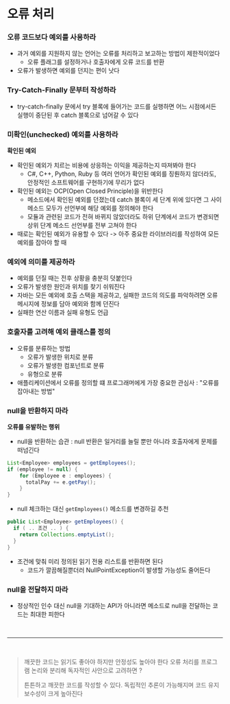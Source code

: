 # 오류 처리

### 오류 코드보다 예외를 사용하라
- 과거 예외를 지원하지 않는 언어는 오류를 처리하고 보고하는 방법이 제한적이었다
  - 오류 플래그를 설정하거나 호출자에게 오류 코드를 반환
- 오류가 발생하면 예외를 던지는 편이 낫다

### Try-Catch-Finally 문부터 작성하라
- try-catch-finally 문에서 try 블록에 들어가는 코드를 실행하면 어느 시점에서든 실행이 중단된 후 catch 블록으로 넘어갈 수 있다

### 미확인(unchecked) 예외를 사용하라
**확인된 예외**
- 확인된 예외가 치르는 비용에 상응하는 이익을 제공하는지 따져봐야 한다
  - C#, C++, Python, Ruby 등 여러 언어가 확인된 예외를 징뤈하지 않더라도, 안정적인 소프트웨어를 구현하기에 무리가 없다
- 확인된 예외는 OCP(Open Closed Principle)을 위반한다
  - 메소드에서 확인된 예외를 던졌는데 catch 블록이 세 단계 위에 있다면 그 사이 메소드 모두가 선언부에 해당 예외를 정의해야 한다
  - 모듈과 관련된 코드가 전혀 바뀌지 않았더라도 하위 단계에서 코드가 변경되면 상위 단계 메소드 선언부를 전부 고쳐야 한다 
- 때로는 확인된 예외가 유용할 수 있다 -> 아주 중요한 라이브러리를 작성하여 모든 예외를 잡아야 할 때 

### 예외에 의미를 제공하라
- 예외를 던질 때는 전후 상황을 충분히 덧붙인다
- 오류가 발생한 원인과 위치를 찾기 쉬워진다
- 자바는 모든 예외에 호출 스택을 제공하고, 실패한 코드의 의도를 파악하려면 오류 메시지에 정보를 담아 예외와 함께 던진다
- 실패한 연산 이름과 실패 유형도 언급 

### 호출자를 고려해 예외 클래스를 정의
- 오류를 분류하는 방법
  - 오류가 발생한 위치로 분류
  - 오류가 발생한 컴포넌트로 분류
  - 유형으로 분류
- 애플리케이션에서 오류를 정의할 떄 프로그래머에게 가장 중요한 관심사 : "오류를 잡아내는 방법"

### null을 반환하지 마라
**오류를 유발하는 행위**
- null을 반환하는 습관 : null 반환은 일거리를 늘릴 뿐만 아니라 호출자에게 문제를 떠넘긴다
```java
List<Employee> employees = getEmployees();
if (employee != null) {  
    for (Employee e : employees) {
      totalPay += e.getPay();
    }
}
```
- null 체크하는 대신 `getEmployees()` 메소드를 변경하길 추천
```java
public List<Employee> getEmployees() {
  if ( .. 조건 .. ) {
    return Collections.emptyList();
  }
}
```
- 조건에 맞춰 미리 정의된 읽기 전용 리스트를 반환하면 된다
  - 코드가 깔끔해질뿐더러 NullPointException이 발생할 가능성도 줄어든다

### null을 전달하지 마라
- 정상적인 인수 대신 null을 기대하는 API가 아니라면 메소드로 null을 전달하는 코드는 최대한 피한다

<br>

---


<br>

> 깨끗한 코드는 읽기도 좋아야 하지만 안정성도 높아야 한다
> 오류 처리를 프로그램 논리와 분리해 독자적인 사안으로 고려하면 ?
>
> 튼튼하고 깨끗한 코드를 작성할 수 있다.
> 독립적인 추론이 가능해지며 코드 유지보수성이 크게 높아진다

